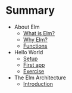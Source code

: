 # Summary

* About Elm
	* [What is Elm?](01-introduction/01-what-is-elm.md)
	* [Why Elm?](01-introduction/02-why-elm.md)
	* [Functions](01-introduction/03-functions.md)
* Hello World
	* [Setup](02-hello-world/01-setup.md)
	* [First app](02-hello-world/02-first-app.md)
	* [Exercise](02-hello-world/03-exercise.md)
* The Elm Architecture
	* [Introduction](03-tea/01-intro.md)


